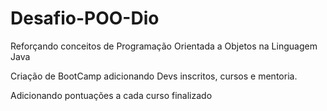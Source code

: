 # Desafio-POO-Dio

Reforçando conceitos de Programação Orientada a Objetos na Linguagem Java

Criação de BootCamp adicionando Devs inscritos, cursos e mentoria.

Adicionando pontuações a cada curso finalizado
